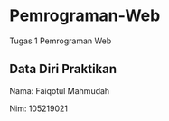 # Pemrograman-Web
Tugas 1 Pemrograman Web

## Data Diri Praktikan
Nama: Faiqotul Mahmudah

Nim: 105219021
